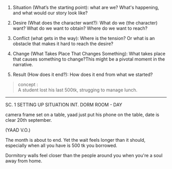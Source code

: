 1. Situation (What’s the starting point): what are we? What's happening, and what would our story look like?

2. Desire (What does the character want?): What do we (the character) want? What do we want to obtain? Where do we want to reach?

3. Conflict (what gets in the way): Where is the tension? Or what is an obstacle that makes it hard to reach the desire?

4. Change (What Takes Place That Changes Something): What takes place that causes something to change?This might be a pivotal moment in the narrative.

5. Result (How does it end?): How does it end from what we started?

> concept :  
> A student lost his last 500tk, strugging to manage lunch.

---

SC. 1 SETTING UP SITUATION INT. DORM ROOM - DAY

camera frame set on a table, yaad just put his phone on the table, date is clear 20th september.

(YAAD V.O.)

The month is about to end. Yet the wait feels longer than it should, especially when all you have is 500 tk you borrowed.

Dormitory walls feel closer than the people around you when you're a soul away from home.
